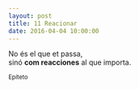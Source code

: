 ```yaml
---
layout: post
title: 11 Reacionar
date: 2016-04-04 10:00:00
---
```


No és el que et passa,<br />
sinó **com reacciones** al que importa.<br />

<small>Epíteto</small>

